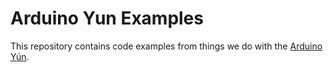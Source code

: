 Arduino Yun Examples
====================

This repository contains code examples from things we do with the [Arduino Yún](http://arduino.cc/en/Main/ArduinoBoardYun).

